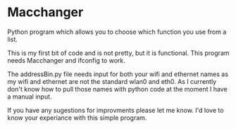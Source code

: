 # Macchanger
Python program which allows you to choose which function you use from a list.

This is my first bit of code and is not pretty, but it is functional.
This program needs Macchanger and ifconfig to work.

The addressBin.py file needs input for both your wifi and ethernet names as my wifi and ethernet are not the standard wlan0 and eth0. As I currently don't know how to pull those names with python code at the moment I have a manual input.

If you have any sugestions for improvments please let me know.
I'd love to know your experiance with this simple program.
